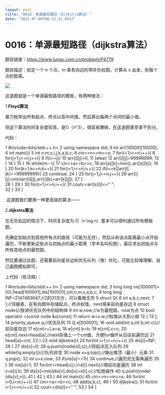 ```yaml
---
layout: post
title: "0016：单源最短路径（dijkstra算法）"
date: "2022-07-09T08:22:22.665Z"
---
```

0016：单源最短路径（dijkstra算法）
=======================

题目链接：_https://www.luogu.com.cn/problem/P4779_

题目描述：给定一个 n 个点，m 条有向边的带非负权图，计算从 s 出发，到每个点的距离。

![](https://img2022.cnblogs.com/blog/2758312/202207/2758312-20220709105013330-862045921.png)

这道题就是一个单源最短路径的模板，有两种做法：  

1.**Floyd算法**

暴力枚举出所有起点、终点以及中间值，然后算出每两个点间的最小值。

但这个算法时间复杂度较高，是O（n^3），很容易爆掉，在这道题甚至拿不到分。

代码：

 1 #include<bits/stdc++.h>
 2 using namespace std; 3 int arr\[10000\]\[10000\];
 4 int main(){ 5     int n,m,s,i,j,k,a,b,c; 6     cin>>n>>m>>s;
 7     for(i=1;i<=n;i++){
 8         for(j=1;j<=n;j++){
 9             if(i==j){
10                 arr\[i\]\[j\]=0;
11             }else{
12                 arr\[i\]\[j\]=99999999;
13 }
14 }
15 }
16     while(m--){
17         cin>>a>>b>>c;
18         arr\[a\]\[b\]=min(c,arr\[a\]\[b\]);
19 }
20     for(k=1;k<=n;k++){
21         for(i=1;i<=n;i++){
22             if(i==k||arr\[i\]\[k\]==99999999){
23                 continue;
24 }
25             for(j=1;j<=n;j++){
26                 arr\[i\]\[j\]=min(arr\[i\]\[j\],arr\[i\]\[k\]+arr\[k\]\[j\]);
27 }    
28 }
29 }
30     for(i=1;i<=n;i++){
31         cout<<arr\[s\]\[i\]<<" ";    
32 }
33 }

 这道题我们要用一种更高级的算法——

2.**dijkstra算法**  

在无负权边的情况下，时间复杂度为 O（n log n）基本可以顺利通过所有模板题。

先确定初始点到其他所有点的路径（可能为无穷），然后从和该点距离最小点开始遍历，不断更新这些点与初始点的最小距离（学术名叫松弛），最后求出初始点与所有其他点的最短路。

然后要通过此题，还需要前向星存边和优先队列（堆）优化，可能比较难理解，自己画图模拟即可。

上代码（有注释）：

 1 #include<bits/stdc++.h>
 2 using namespace std; 3 long long vis\[100001\]={0},head\[100001\],dis\[100001\],cnt,n,m,s,a,b,c;
 4 long long INF=2147483647;//2的31次方，可以看做无穷 
 5 struct Q{ 6     int a,b,c,next; 7 };//邻接表，在有向图中存储起点、终点权值，next用来前向星存边 
 8 struct node{//放进优先队列中的结构体 
 9     int w,now;//w为最短路，now为点 
10     bool operator <(const node &x)const{
11         return w>x.w;//权值从大到小排 
12 }
13 };
14 priority\_queue<node> q;//优先队列 
15 Q e\[500001\];
16 void add(int a,int b,int c){//前向星存边 
17     e\[cnt++\].a=a;
18     e\[cnt\].b=b;
19     e\[cnt\].c=c;
20     e\[cnt\].next=head\[a\];//next存储上一个cnt值，方便for循环从后往前遍历边 
21     head\[a\]=cnt;
22 } 
23 void dijkstra(){
24     for(int i=1;i<=n;i++){
25         dis\[i\]=INF;
26 }
27     dis\[s\]=0;
28     q.push((node){0,s});//将起点压入队列 
29     while(!q.empty()){//队列非空 
30         node x=q.top();//弹出堆顶（最小）元素 
31 q.pop();
32         int u=x.now;
33         if(vis\[u\]==1){
34             continue;//遍历完无需再遍历 
35 }
36         vis\[u\]=1;
37         for(int i=head\[u\];i;i=e\[i\].next){//用前向星遍历 
38             int v=e\[i\].b; 
39             dis\[v\]=min(dis\[v\],dis\[u\]+e\[i\].c);//松弛操作 
40 q.push((node){dis\[v\],v});
41 }
42 }
43 }
44 int main(){
45     cin>>n>>m>>s;
46     for(int i=0;i<m;i++){
47         cin>>a>>b>>c;
48 add(a,b,c);
49 }
50 dijkstra(); 
51     for(int i=1;i<=n;i++){
52         cout<<dis\[i\]<<" ";
53 }
54 }